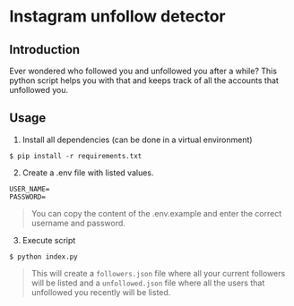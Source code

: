 # Instagram unfollow detector

## Introduction

Ever wondered who followed you and unfollowed you after a while? This python script helps you with that and keeps track of all the accounts that unfollowed you.

## Usage

1. Install all dependencies (can be done in a virtual environment)
```
$ pip install -r requirements.txt
```

2. Create a .env file with listed values.
```
USER_NAME=
PASSWORD=
```
> You can copy the content of the .env.example and enter the correct username and password.

3. Execute script
```
$ python index.py
```
> This will create a `followers.json` file where all your current followers will be listed and a `unfollowed.json` file where all the users that unfollowed you recently will be listed.
